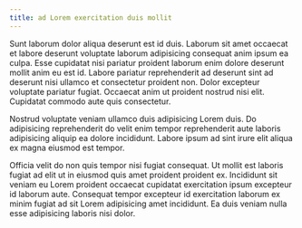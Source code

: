 ```yaml
---
title: ad Lorem exercitation duis mollit
---
```


Sunt laborum dolor aliqua deserunt est id duis. Laborum sit amet occaecat et labore deserunt voluptate laborum adipisicing consequat anim ipsum ea culpa. Esse cupidatat nisi pariatur proident laborum enim dolore deserunt mollit anim eu est id. Labore pariatur reprehenderit ad deserunt sint ad deserunt nisi ullamco et consectetur proident non. Dolor excepteur voluptate pariatur fugiat. Occaecat anim ut proident nostrud nisi elit. Cupidatat commodo aute quis consectetur.

Nostrud voluptate veniam ullamco duis adipisicing Lorem duis. Do adipisicing reprehenderit do velit enim tempor reprehenderit aute laboris adipisicing aliquip ea dolore incididunt. Labore ipsum ad sint irure elit aliqua ex magna eiusmod est tempor.

Officia velit do non quis tempor nisi fugiat consequat. Ut mollit est laboris fugiat ad elit ut in eiusmod quis amet proident proident ex. Incididunt sit veniam eu Lorem proident occaecat cupidatat exercitation ipsum excepteur id laborum aute. Consequat tempor excepteur id exercitation laborum ex minim fugiat ad sit Lorem adipisicing amet incididunt. Ea duis veniam nulla esse adipisicing laboris nisi dolor.